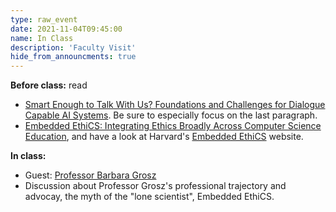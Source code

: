 ```yaml
---
type: raw_event
date: 2021-11-04T09:45:00
name: In Class
description: 'Faculty Visit'
hide_from_announcments: true
---
```


**Before class:** read
* [Smart Enough to Talk With Us? Foundations and Challenges for Dialogue Capable AI Systems](https://direct.mit.edu/coli/article/44/1/1/1588/Smart-Enough-to-Talk-With-Us-Foundations-and). Be sure to especially focus on the last paragraph.
* [Embedded EthiCS: Integrating Ethics Broadly Across Computer Science Education](https://arxiv.org/pdf/1808.05686.pdf), and have a look at Harvard's [Embedded EthiCS](https://embeddedethics.seas.harvard.edu/) website.

**In class:**
* Guest: [Professor Barbara Grosz](https://grosz.seas.harvard.edu/)
* Discussion about Professor Grosz's professional trajectory and advocay, the myth of the "lone scientist", Embedded EthiCS.
